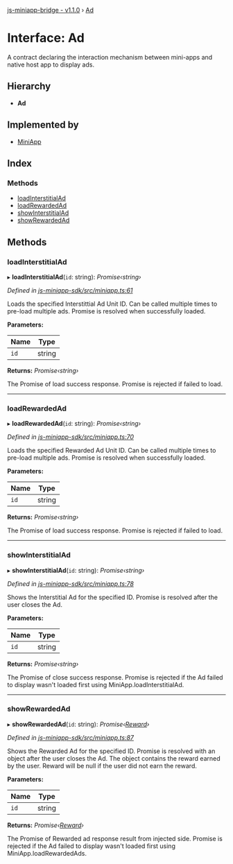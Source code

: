 [js-miniapp-bridge - v1.1.0](../README.md) › [Ad](ad.md)

# Interface: Ad

A contract declaring the interaction mechanism between mini-apps and native host app to display ads.

## Hierarchy

* **Ad**

## Implemented by

* [MiniApp](../classes/miniapp.md)

## Index

### Methods

* [loadInterstitialAd](ad.md#loadinterstitialad)
* [loadRewardedAd](ad.md#loadrewardedad)
* [showInterstitialAd](ad.md#showinterstitialad)
* [showRewardedAd](ad.md#showrewardedad)

## Methods

###  loadInterstitialAd

▸ **loadInterstitialAd**(`id`: string): *Promise‹string›*

*Defined in [js-miniapp-sdk/src/miniapp.ts:61](https://github.com/rakutentech/js-miniapp/blob/1e2f55c/js-miniapp-sdk/src/miniapp.ts#L61)*

Loads the specified Interstittial Ad Unit ID.
Can be called multiple times to pre-load multiple ads.
Promise is resolved when successfully loaded.

**Parameters:**

Name | Type |
------ | ------ |
`id` | string |

**Returns:** *Promise‹string›*

The Promise of load success response.
Promise is rejected if failed to load.

___

###  loadRewardedAd

▸ **loadRewardedAd**(`id`: string): *Promise‹string›*

*Defined in [js-miniapp-sdk/src/miniapp.ts:70](https://github.com/rakutentech/js-miniapp/blob/1e2f55c/js-miniapp-sdk/src/miniapp.ts#L70)*

Loads the specified Rewarded Ad Unit ID.
Can be called multiple times to pre-load multiple ads.
Promise is resolved when successfully loaded.

**Parameters:**

Name | Type |
------ | ------ |
`id` | string |

**Returns:** *Promise‹string›*

The Promise of load success response.
Promise is rejected if failed to load.

___

###  showInterstitialAd

▸ **showInterstitialAd**(`id`: string): *Promise‹string›*

*Defined in [js-miniapp-sdk/src/miniapp.ts:78](https://github.com/rakutentech/js-miniapp/blob/1e2f55c/js-miniapp-sdk/src/miniapp.ts#L78)*

Shows the Interstitial Ad for the specified ID.
Promise is resolved after the user closes the Ad.

**Parameters:**

Name | Type |
------ | ------ |
`id` | string |

**Returns:** *Promise‹string›*

The Promise of close success response.
Promise is rejected if the Ad failed to display wasn't loaded first using MiniApp.loadInterstitialAd.

___

###  showRewardedAd

▸ **showRewardedAd**(`id`: string): *Promise‹[Reward](reward.md)›*

*Defined in [js-miniapp-sdk/src/miniapp.ts:87](https://github.com/rakutentech/js-miniapp/blob/1e2f55c/js-miniapp-sdk/src/miniapp.ts#L87)*

Shows the Rewarded Ad for the specified ID.
Promise is resolved with an object after the user closes the Ad. The object contains the reward earned by the user.
Reward will be null if the user did not earn the reward.

**Parameters:**

Name | Type |
------ | ------ |
`id` | string |

**Returns:** *Promise‹[Reward](reward.md)›*

The Promise of Rewarded ad response result from injected side.
Promise is rejected if the Ad failed to display wasn't loaded first using MiniApp.loadRewardedAds.
